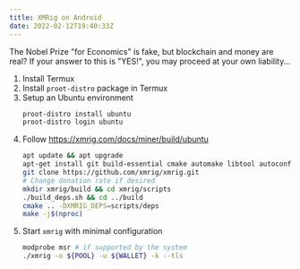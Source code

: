 ```yaml
---
title: XMRig on Android
date: 2022-02-12T19:40:33Z
---
```


The Nobel Prize "for Economics" is fake, but blockchain and money are real? If your answer to this is "YES!", you may proceed at your own liability...

1. Install Termux
2. Install `proot-distro` package in Termux
3. Setup an Ubuntu environment
    ```bash
    proot-distro install ubuntu
    proot-distro login ubuntu
    ```
4. Follow https://xmrig.com/docs/miner/build/ubuntu
    ```bash
    apt update && apt upgrade
    apt-get install git build-essential cmake automake libtool autoconf
    git clone https://github.com/xmrig/xmrig.git
    # Change donation rate if desired
    mkdir xmrig/build && cd xmrig/scripts
    ./build_deps.sh && cd ../build
    cmake .. -DXMRIG_DEPS=scripts/deps
    make -j$(nproc)
    ```
5. Start `xmrig` with minimal configuration
    ```bash
    modprobe msr # if supported by the system
	./xmrig -o ${POOL} -u ${WALLET} -k --tls
    ```
